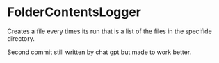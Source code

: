 # FolderContentsLogger
Creates a file every times its run that is a list of the files in the specifide directory.

Second commit still written by chat gpt but made to work better.